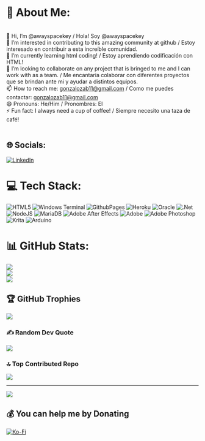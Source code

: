 # 💫 About Me:

<br>    👋 Hi, I’m @awayspacekey / Hola! Soy @awayspacekey<br>    👀 I’m interested in contributing to this amazing community at github / Estoy interesado en contribuir a esta increíble comunidad.<br>    🌱 I’m currently learning html coding! / Estoy aprendiendo codificación con HTML!<br>    💞️ I’m looking to collaborate on any project that is bringed to me and I can work with as a team. / Me encantaria colaborar con diferentes proyectos que se brindan ante mi y ayudar a distintos equipos.<br>    📫 How to reach me: gonzalozab11@gmail.com / Como me puedes contactar: gonzalozab11@gmail.com<br>    😄 Pronouns: He/Him / Pronombres: El<br>    ⚡ Fun fact: I always need a cup of coffee! / Siempre necesito una taza de café!<br><br>


## 🌐 Socials:
[![LinkedIn](https://img.shields.io/badge/LinkedIn-%230077B5.svg?logo=linkedin&logoColor=white)](https://linkedin.com/in/gonzalozabaleta/) 

# 💻 Tech Stack:
![HTML5](https://img.shields.io/badge/html5-%23E34F26.svg?style=for-the-badge&logo=html5&logoColor=white) ![Windows Terminal](https://img.shields.io/badge/Windows%20Terminal-%234D4D4D.svg?style=for-the-badge&logo=windows-terminal&logoColor=white) ![GithubPages](https://img.shields.io/badge/github%20pages-121013?style=for-the-badge&logo=github&logoColor=white) ![Heroku](https://img.shields.io/badge/heroku-%23430098.svg?style=for-the-badge&logo=heroku&logoColor=white) ![Oracle](https://img.shields.io/badge/Oracle-F80000?style=for-the-badge&logo=oracle&logoColor=white) ![.Net](https://img.shields.io/badge/.NET-5C2D91?style=for-the-badge&logo=.net&logoColor=white) ![NodeJS](https://img.shields.io/badge/node.js-6DA55F?style=for-the-badge&logo=node.js&logoColor=white) ![MariaDB](https://img.shields.io/badge/MariaDB-003545?style=for-the-badge&logo=mariadb&logoColor=white) ![Adobe After Effects](https://img.shields.io/badge/Adobe%20After%20Effects-9999FF.svg?style=for-the-badge&logo=Adobe%20After%20Effects&logoColor=white) ![Adobe](https://img.shields.io/badge/adobe-%23FF0000.svg?style=for-the-badge&logo=adobe&logoColor=white) ![Adobe Photoshop](https://img.shields.io/badge/adobe%20photoshop-%2331A8FF.svg?style=for-the-badge&logo=adobe%20photoshop&logoColor=white) ![Krita](https://img.shields.io/badge/Krita-203759?style=for-the-badge&logo=krita&logoColor=EEF37B) ![Arduino](https://img.shields.io/badge/-Arduino-00979D?style=for-the-badge&logo=Arduino&logoColor=white)
# 📊 GitHub Stats:
![](https://github-readme-stats.vercel.app/api?username=awayspacekey&theme=dark&hide_border=false&include_all_commits=true&count_private=true)<br/>
![](https://github-readme-streak-stats.herokuapp.com/?user=awayspacekey&theme=dark&hide_border=false)<br/>
![](https://github-readme-stats.vercel.app/api/top-langs/?username=awayspacekey&theme=dark&hide_border=false&include_all_commits=true&count_private=true&layout=compact)

## 🏆 GitHub Trophies
![](https://github-profile-trophy.vercel.app/?username=awayspacekey&theme=synthwave&no-frame=false&no-bg=true&margin-w=4)

### ✍️ Random Dev Quote
![](https://quotes-github-readme.vercel.app/api?type=horizontal&theme=radical)

### 🔝 Top Contributed Repo
![](https://github-contributor-stats.vercel.app/api?username=awayspacekey&limit=5&theme=dark&combine_all_yearly_contributions=true)

---
[![](https://visitcount.itsvg.in/api?id=awayspacekey&icon=0&color=0)](https://visitcount.itsvg.in)

  ## 💰 You can help me by Donating
  [![Ko-Fi](https://img.shields.io/badge/Ko--fi-F16061?style=for-the-badge&logo=ko-fi&logoColor=white)](https://ko-fi.com/https://ko-fi.com/awayspacekey) 

  
<!-- Proudly created with GPRM ( https://gprm.itsvg.in ) -->

